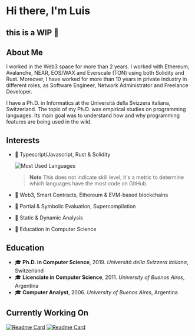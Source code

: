 # Hi there, I'm Luis

## this is a **WIP** 👋

## About Me

I worked in the Web3 space for more than 2 years.
I worked with Ethereum, Avalanche, NEAR, EOS/WAX and Everscale (TON) using both Solidity and Rust.
Moreover, I have worked for more than 10 years in private industry in different roles, as Software Engineer, Network Administrator and Freelance Developer.

I have a Ph.D. in Informatics at the Università della Svizzera italiana, Switzerland.
The topic of my Ph.D. was empirical studies on programming languages.
Its main goal was to understand how and why programming features are being used in the wild.

## Interests

- 🔭 Typescript/Javascript, Rust & Solidity

  ![Most Used Languages](https://github-readme-stats.vercel.app/api/top-langs/?username=acuarica&theme=dracula&exclude_repo=phd-thesis&langs_count=10&layout=compact)
  > **Note** This does not indicate skill level; it's a metric to determine which languages have the most code on GitHub.

- 🔭 Web3, Smart Contracts, Ethereum & EVM-based blockchains
- 🔭 Partial & Symbolic Evaluation, Supercompilation
- 🔭 Static & Dynamic Analysis
- 🔭 Education in Computer Science

## Education

- 🎓 **Ph.D. in Computer Science**, 2019. _Università della Svizzera italiana_, Switzerland
- 🎓 **Licenciate in Computer Science**, 2011. _University of Buenos Aires_, Argentina
- 🎓 **Computer Analyst**, 2006. _University of Buenos Aires_, Argentina

<!--
**acuarica/acuarica** is a ✨ _special_ ✨ repository because its `README.md` (this file) appears on your GitHub profile.

Here are some ideas to get you started:

- 🔭 I’m currently working on ...
- 🌱 I’m currently learning ...
- 👯 I’m looking to collaborate on ...
- 🤔 I’m looking for help with ...
- 💬 Ask me about ...
- 📫 How to reach me: ...
- 😄 Pronouns: ...
- ⚡ Fun fact: ...
-->

## Currently Working On

[![Readme Card](https://github-readme-stats.vercel.app/api/pin/?username=acuarica&repo=vscode-ethers&theme=dracula)](https://github.com/acuarica/vscode-ethers)
[![Readme Card](https://github-readme-stats.vercel.app/api/pin/?username=acuarica&repo=evm&theme=dracula)](https://github.com/acuarica/evm)
